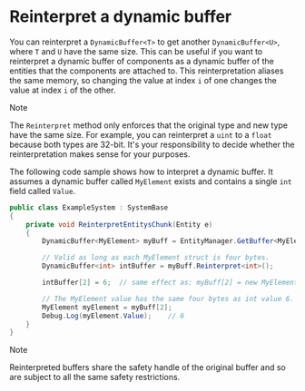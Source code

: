 # Reinterpret a dynamic buffer

You can reinterpret a `DynamicBuffer<T>` to get another `DynamicBuffer<U>`, where `T` and `U` have the same size. This can be useful if you want to reinterpret a dynamic buffer of components as a dynamic buffer of the entities that the components are attached to. This reinterpretation aliases the same memory, so changing the value at index `i` of one changes the value at index `i` of the other.

> [!NOTE]
> The `Reinterpret` method only enforces that the original type and new type have the same size. For example, you can reinterpret a `uint` to a `float` because both types are 32-bit. It's your responsibility to decide whether the reinterpretation makes sense for your purposes.

The following code sample shows how to interpret a dynamic buffer. It assumes a dynamic buffer called `MyElement` exists and contains a single `int` field called `Value`.

```csharp
public class ExampleSystem : SystemBase
{
    private void ReinterpretEntitysChunk(Entity e)
    {
        DynamicBuffer<MyElement> myBuff = EntityManager.GetBuffer<MyElement>(e);

        // Valid as long as each MyElement struct is four bytes. 
        DynamicBuffer<int> intBuffer = myBuff.Reinterpret<int>();

        intBuffer[2] = 6;  // same effect as: myBuff[2] = new MyElement { Value = 6 };

        // The MyElement value has the same four bytes as int value 6. 
        MyElement myElement = myBuff[2];
        Debug.Log(myElement.Value);    // 6
    }
}
```

> [!NOTE]
> Reinterpreted buffers share the safety handle of the original buffer and so are subject to all the same safety restrictions.
